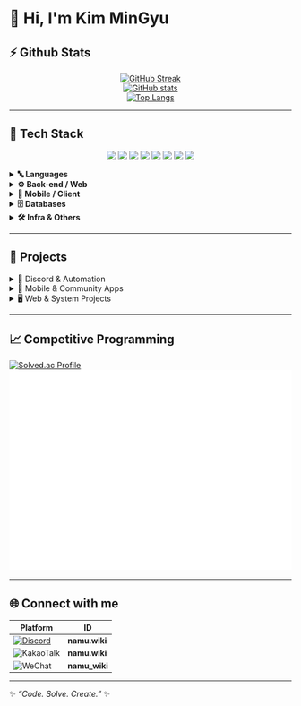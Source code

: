 # 👋 Hi, I'm Kim MinGyu

## ⚡ Github Stats

<div align="center">

[![GitHub Streak](https://streak-stats.demolab.com?user=Me-in-U&theme=tokyonight&hide_border=true&locale=kr)](https://git.io/streak-stats)  
[![GitHub stats](https://github-readme-stats.vercel.app/api?username=Me-in-U&show_icons=true&title_color=fff&text_color=fff&bg_color=30,e96443,904e95&hide_border=true&locale=kr)](https://github.com/anuraghazra/github-readme-stats)  
[![Top Langs](https://github-readme-stats.vercel.app/api/top-langs/?username=Me-in-U&layout=compact&title_color=fff&text_color=fff&bg_color=30,e96443,904e95&hide_border=true&locale=kr)](https://github.com/anuraghazra/github-readme-stats)

</div>

---

## 🧰 Tech Stack

<!-- 핵심 스택 한 줄 요약 (가장 자주 쓰는 것만) -->
<p align="center">
  <img src="https://img.shields.io/badge/Java-007396?style=for-the-badge&logo=openjdk&logoColor=white" />
  <img src="https://img.shields.io/badge/Spring%20Boot-6DB33F?style=for-the-badge&logo=springboot&logoColor=white" />
  <img src="https://img.shields.io/badge/Django-092E20?style=for-the-badge&logo=django&logoColor=white" />
  <img src="https://img.shields.io/badge/Python-3776AB?style=for-the-badge&logo=python&logoColor=white" />
  <img src="https://img.shields.io/badge/Flutter-02569B?style=for-the-badge&logo=flutter&logoColor=white" />
  <img src="https://img.shields.io/badge/Android-3DDC84?style=for-the-badge&logo=android&logoColor=white" />
  <img src="https://img.shields.io/badge/MySQL-4479A1?style=for-the-badge&logo=mysql&logoColor=white" />
  <img src="https://img.shields.io/badge/Firebase-FFCA28?style=for-the-badge&logo=firebase&logoColor=black" />
</p>

<!-- 디테일은 접었다 펼치기 -->
<details>
  <summary><b>🔤 Languages</b></summary>
  <br>
  <img src="https://img.shields.io/badge/Java-007396?style=for-the-badge&logo=openjdk&logoColor=white" />
  <img src="https://img.shields.io/badge/Python-3776AB?style=for-the-badge&logo=python&logoColor=white" />
  <img src="https://img.shields.io/badge/Kotlin-7F52FF?style=for-the-badge&logo=kotlin&logoColor=white" />
  <img src="https://img.shields.io/badge/Dart-0175C2?style=for-the-badge&logo=dart&logoColor=white" />
  <img src="https://img.shields.io/badge/JavaScript-F7DF1E?style=for-the-badge&logo=javascript&logoColor=black" />
  <img src="https://img.shields.io/badge/HTML5-E34F26?style=for-the-badge&logo=html5&logoColor=white" />
  <img src="https://img.shields.io/badge/CSS3-1572B6?style=for-the-badge&logo=css3&logoColor=white" />
  <img src="https://img.shields.io/badge/Arduino-00979D?style=for-the-badge&logo=arduino&logoColor=white" />
</details>

<details>
  <summary><b>⚙️ Back-end / Web</b></summary>
  <br>
  <img src="https://img.shields.io/badge/Spring%20Boot-6DB33F?style=for-the-badge&logo=springboot&logoColor=white" />
  <img src="https://img.shields.io/badge/Django-092E20?style=for-the-badge&logo=django&logoColor=white" />
  <img src="https://img.shields.io/badge/REST%20API-005571?style=for-the-badge&logo=swagger&logoColor=white" />
  <img src="https://img.shields.io/badge/WebSocket-1C1E24?style=for-the-badge&logo=websocket&logoColor=white" />
</details>

<details>
  <summary><b>📱 Mobile / Client</b></summary>
  <br>
  <img src="https://img.shields.io/badge/Flutter-02569B?style=for-the-badge&logo=flutter&logoColor=white" />
  <img src="https://img.shields.io/badge/Android-3DDC84?style=for-the-badge&logo=android&logoColor=white" />
</details>

<details>
  <summary><b>🗄 Databases</b></summary>
  <br>
  <img src="https://img.shields.io/badge/MySQL-4479A1?style=for-the-badge&logo=mysql&logoColor=white" />
  <img src="https://img.shields.io/badge/Firebase-FFCA28?style=for-the-badge&logo=firebase&logoColor=black" />
</details>

<details>
  <summary><b>🛠 Infra & Others</b></summary>
  <br>
  <img src="https://img.shields.io/badge/Raspberry%20Pi-C51A4A?style=for-the-badge&logo=raspberrypi&logoColor=white" />
  <img src="https://img.shields.io/badge/Home%20Assistant-41BDF5?style=for-the-badge&logo=home-assistant&logoColor=white" />
  <img src="https://img.shields.io/badge/Git-181717?style=for-the-badge&logo=git&logoColor=white" />
  <img src="https://img.shields.io/badge/GitHub-181717?style=for-the-badge&logo=github&logoColor=white" />
</details>

---

## 📌 Projects

<details>
<summary>🤖 Discord & Automation</summary>

### [🤖 Discord Bot](https://github.com/Me-in-U/DiscordBot)

- **음악 재생** → 유튜브 검색/링크 기반 스트리밍
- **ChatGPT & Spring AI 연동** → 채팅/번역/요약/해석 지원
- **YouTube 분석** → 영상 요약 + 댓글 요약, 라이브 알림
- **게임 기능** → LoL 랭크 조회, 1557 챌린지
- **파티 시스템 & 음악 재생** → 그룹 활동 지원

### [🚨 신고하자 (Report Macro)](https://github.com/Me-in-U/League-Report-Macro)

- 게임 내 비매너 행위 신고 매크로
- OCR 기반 챔피언명 인식 + 자동 신고
- Python (PyAutoGUI, Tkinter), Tesseract OCR

---

</details>

<details>
<summary>📱 Mobile & Community Apps</summary>

### [📱 DataSet Maker for Object Detection](https://github.com/Me-in-U/DataSet_Maker_for_Object_Detection)

- 객체 탐지용 데이터셋 생성/라벨링 툴
- 이미지 업로드 후 라벨링 & Export 지원
- Android (Java/Kotlin), TensorFlow Lite, PHP + Apache

### [🏃‍♂️ Run Together (GDSC DAU 해커톤)](https://github.com/Me-in-U/Run_Together)

- 러닝 기록 공유 및 커뮤니티 앱
- Google Maps 기반 경로 시각화 + 랭킹
- Flutter, Firebase, Google Maps API

### [🌉 Dream Bridge (GDSC DAU)](https://github.com/Me-in-U/GDSC_DAU_Dream_Bridge)

- 저소득 한부모 가구 ↔ 자선단체 연결 플랫폼
- 데이터 시각화를 통한 지역별 현황 제공
- Figma, Flutter, Firebase, Google Maps API

### [🌱 University Plogging (GDSC DAU)](https://github.com/Me-in-U/GDSC_DAU_Plogging)

- 플로깅(조깅 + 쓰레기 줍기) 기록 및 보상 시스템
- 걸음 수, 쓰레기 수거량 기록 + 팀별 경쟁
- Flutter, Firebase, Google Maps API, YOLOv8

---

</details>

<details>
<summary>🖥 Web & System Projects</summary>

### [🖥 PC방 상품 주문 관리 시스템](https://github.com/Me-in-U/PC_Cafe_Order_System)

- PC방 내 상품 주문/결제 웹 시스템
- 관리자: 회원/상품 관리, 주문 내역 확인
- 사용자: 상품 조회/주문, 주문 내역 확인
- HTML, JavaScript

### [🦙 Alpacar (SSAFY 공통 프로젝트)](https://github.com/Me-in-U/Alpacar)

- 차량 크기/주차 실력 기반 스마트 주차 추천
- 실시간 주차 공간 추천 및 시각화
- Django, Vue.js, MySQL, YOLOv10, EasyOCR, RPi, Jetson

### [🏢 ZIPKOK (SSAFY 관통 프로젝트)](https://github.com/Me-in-U/SSAFY_ZIPKOK)

- SSAFY 교육생 대상 기숙사/스터디룸 예약 시스템
- 예약, 현황 조회, 관리자 관리 기능 제공
- Spring Boot, Vue.js, MySQL

</details>

---

## 📈 Competitive Programming

[![Solved.ac Profile](http://mazassumnida.wtf/api/v2/generate_badge?boj=ios)](https://solved.ac/ios/)  
![](https://raw.githubusercontent.com/BOJ-ios/cf-stats/main/output/light_card.svg)

---

## 🌐 Connect with me

| Platform                                                                                                                                                 | ID            |
| -------------------------------------------------------------------------------------------------------------------------------------------------------- | ------------- |
| [![Discord](https://img.shields.io/badge/Discord-5865F2?style=for-the-badge&logo=discord&logoColor=white)](https://discord.com/users/376298017730461706) | **namu.wiki** |
| ![KakaoTalk](https://img.shields.io/badge/KakaoTalk-FFCD00?style=for-the-badge&logo=kakaotalk&logoColor=000000)                                          | **namu.wiki** |
| ![WeChat](https://img.shields.io/badge/WeChat-07C160?style=for-the-badge&logo=wechat&logoColor=white)                                                    | **namu_wiki** |

---

✨ _“Code. Solve. Create.”_ ✨
